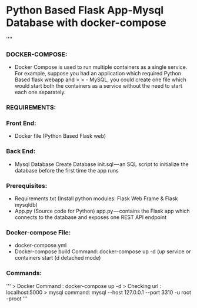 # Python Based Flask App-Mysql Database with docker-compose
''''
### DOCKER-COMPOSE:
- Docker Compose is used to run multiple containers as a single service. For example, suppose you had an application which required Python Based flask webapp and > > - MySQL, you could create one file which would start both the containers as a service without the need to start each one separately.
### REQUIREMENTS:
### Front End:	
-	Docker file (Python Based Flask web)
### Back End:	
- Mysql Database Create Database init.sql — an SQL script to initialize the database before the first time the app runs
### Prerequisites:
- Requirements.txt (Install python modules: Flask Web Frame & Flask mysqldb)
- App.py (Source code for Python) app.py — contains the Flask app which connects to the database and exposes one REST API endpoint
### Docker-compose File:
- docker-compose.yml
- Docker-compose build Command: docker-compose up -d (up service or containers start (d detached mode)
### Commands:
'''
    > Docker Command : docker-compose up -d
    > Checking url : localhost:5000
    > mysql command: mysql --host 127.0.0.1 --port 3310 -u root -proot
'''
